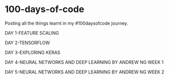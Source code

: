 # 100-days-of-code
Posting all the things learnt in my #100daysofcode journey.

DAY 1-FEATURE SCALING

DAY 2-TENSORFLOW

DAY 3-EXPLORING KERAS

DAY 4-NEURAL NETWORKS AND DEEP LEARNING BY ANDREW NG WEEK 1

DAY 5-NEURAL NETWORKS AND DEEP LEARNING BY ANDREW NG WEEK 2
